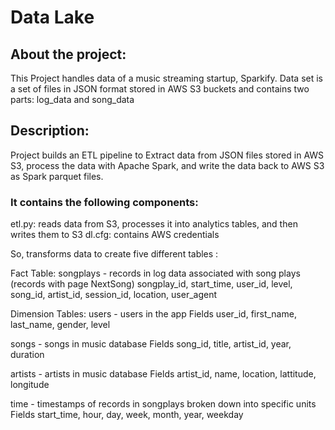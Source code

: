 # Data Lake

## About the project: 

This Project handles data of a music streaming startup, Sparkify. Data set is a set of files in JSON format stored in AWS S3 buckets and contains two parts: log_data and song_data

## Description: 

Project builds an ETL pipeline to Extract data from JSON files stored in AWS S3, process the data with Apache Spark, and write the data back to AWS S3 as Spark parquet files. 

### It contains the following components:

etl.py: reads data from S3, processes it into analytics tables, and then writes them to S3
dl.cfg: contains  AWS credentials

So, transforms data to create five different tables :

Fact Table:
songplays - records in log data associated with song plays (records with page NextSong)
            songplay_id, start_time, user_id, level, song_id, artist_id, session_id, location, user_agent
            
Dimension Tables:
users - users in the app Fields
        user_id, first_name, last_name, gender, level

songs - songs in music database Fields
        song_id, title, artist_id, year, duration

artists - artists in music database Fields
          artist_id, name, location, lattitude, longitude

time - timestamps of records in songplays broken down into specific units Fields
       start_time, hour, day, week, month, year, weekday
